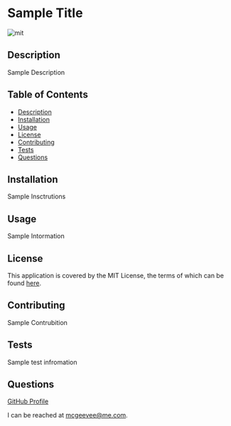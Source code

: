 # Sample Title

![mit](https://img.shields.io/badge/license-MIT%20License-red)
    
## Description
Sample Description
## Table of Contents
* [Description](#description)
* [Installation](#installation)
* [Usage](#usage)
* [License](#license)
* [Contributing](#contributing)
* [Tests](#tests)
* [Questions](#questions)
## Installation
Sample Insctrutions
## Usage
Sample Intormation
## License

This application is covered by the MIT License, the terms of which can be found [here](https://opensource.org/licenses/MIT).
    
## Contributing
Sample Contrubition
## Tests
Sample test infromation
## Questions
[GitHub Profile](https://github.com/mcgeevee/)  

I can be reached at mcgeevee@me.com.
